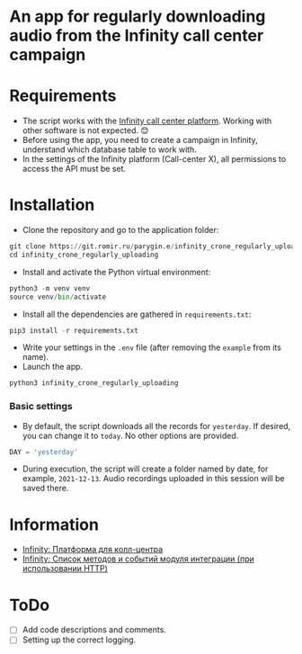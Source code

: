 # An app for regularly downloading audio from the Infinity call center campaign



# Requirements
+ The script works with the [Infinity call center platform](https://www.infinity.ru/). Working with other software is not expected. &#128522;
+ Before using the app, you need to create a campaign in Infinity, understand which database table to work with.
+ In the settings of the Infinity platform (Call-center X), all permissions to access the API must be set.



# Installation
+ Clone the repository and go to the application folder:
``` python
git clone https://git.romir.ru/parygin.e/infinity_crone_regularly_uploading.git
cd infinity_crone_regularly_uploading
```
+ Install and activate the Python virtual environment:
``` python
python3 -m venv venv
source venv/bin/activate
```
+ Install all the dependencies are gathered in `requirements.txt`:
``` python
pip3 install -r requirements.txt
```
+ Write your settings in the `.env` file (after removing the `example` from its name).
+ Launch the app.
``` python
python3 infinity_crone_regularly_uploading
```



### Basic settings
+ By default, the script downloads all the records for `yesterday`. If desired, you can change it to `today`. No other options are provided.
``` python
DAY = 'yesterday'
```
+ During execution, the script will create a folder named by date, for example, `2021-12-13`. Audio recordings uploaded in this session will be saved there.



# Information
- [Infinity: Платформа для колл-центра](https://www.infinity.ru/)
- [Infinity: Список методов и событий модуля интеграции (при использовании HTTP)](https://www.inteltelecom.ru/wiki/spisok-metodov-i-sobytiy-modulya-integratsii-pri-ispolzovanii-http/)



# ToDo
- [ ] Add code descriptions and comments.
- [ ] Setting up the correct logging.
